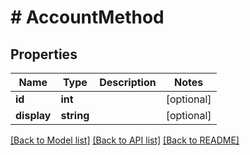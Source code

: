 # # AccountMethod

## Properties

Name | Type | Description | Notes
------------ | ------------- | ------------- | -------------
**id** | **int** |  | [optional]
**display** | **string** |  | [optional]

[[Back to Model list]](../../README.md#models) [[Back to API list]](../../README.md#endpoints) [[Back to README]](../../README.md)
